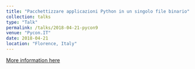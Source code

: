 ```yaml
---
title: "Pacchettizzare applicazioni Python in un singolo file binario"
collection: talks
type: "Talk"
permalink: /talks/2018-04-21-pycon9
venue: "Pycon.IT"
date: 2018-04-21
location: "Florence, Italy"
---
```


[More information here](https://youtu.be/OsyG2WQ_5V8)
